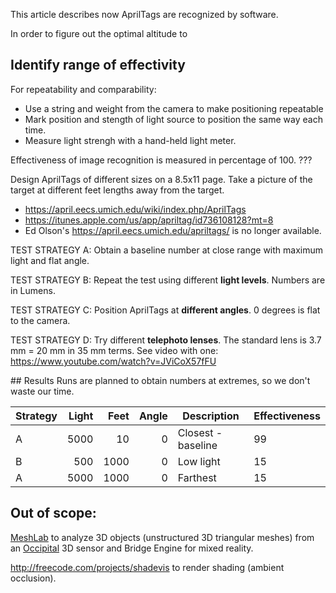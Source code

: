 This article describes now AprilTags are recognized by software.

In order to figure out the optimal altitude to 

## Identify range of effectivity

For repeatability and comparability:
   * Use a string and weight from the camera to make positioning repeatable
   * Mark position and stength of light source to position the same way each time.
   * Measure light strengh with a hand-held light meter.

Effectiveness of image recognition is measured in percentage of 100. ???

Design AprilTags of different sizes on a 8.5x11 page.
Take a picture of the target at different feet lengths away from the target.

   * https://april.eecs.umich.edu/wiki/index.php/AprilTags
   * https://itunes.apple.com/us/app/apriltag/id736108128?mt=8
   * Ed Olson's https://april.eecs.umich.edu/apriltags/ is no longer available.

TEST STRATEGY A: Obtain a baseline number at close range with maximum light and flat angle.

TEST STRATEGY B: Repeat the test using different <strong>light levels</strong>.
Numbers are in Lumens.

TEST STRATEGY C: Position AprilTags at <strong>different angles</strong>.
0 degrees is flat to the camera.

TEST STRATEGY D: Try different <strong>telephoto lenses</strong>.
The standard lens is 3.7 mm = 20 mm in 35 mm terms. See video with one: https://www.youtube.com/watch?v=JViCoX57fFU


<a name="Results">
## Results</a>
Runs are planned to obtain numbers at extremes, so we don't waste our time.

| Strategy | Light | Feet | Angle | Description | Effectiveness |
| -------- |-----: |----: | ----: | ----------- | ------------- |
| A | 5000 |   10 |   0 | Closest - baseline |  99 |
| B |  500 | 1000 |   0 | Low light | 15 |
| A | 5000 | 1000 |   0 | Farthest | 15 |


## Out of scope:

<a target="_blank" href="http://meshlab.sourceforge.net/">
MeshLab</a> to analyze 3D objects (unstructured 3D triangular meshes)
from an <a target="_blank" href="https://occipital.com/">Occipital</a> 3D sensor
and Bridge Engine for mixed reality.

http://freecode.com/projects/shadevis
to render shading (ambient occlusion).

